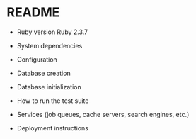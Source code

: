 # README

* Ruby version
Ruby 2.3.7

* System dependencies

* Configuration

* Database creation

* Database initialization

* How to run the test suite

* Services (job queues, cache servers, search engines, etc.)

* Deployment instructions

